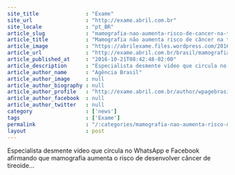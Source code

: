 ```yaml
---
site_title               : "Exame"
site_url                 : "http://exame.abril.com.br"
site_locale              : "pt_BR"
article_slug             : "mamografia-nao-aumenta-risco-de-cancer-na-tireoide-diz-medico"
article_title            : "Mamografia não aumenta risco de câncer na tireoide, diz médico"
article_image            : "https://abrilexame.files.wordpress.com/2016/09/size_960_16_9_foto_13993.jpg?quality=70&strip=all&w=960"
article_url              : "http://exame.abril.com.br/brasil/mamografia-nao-aumenta-risco-de-cancer-na-tireoide-diz-especialista/"
article_published_at     : "2016-10-21T08:42:48-02:00"
article_description      : "Especialista desmente vídeo que circula no WhatsApp e Facebook afirmando que mamografia aumenta o risco de desenvolver câncer de tireoide..."
article_author_name      : "Agência Brasil"
article_author_image     : null
article_author_biography : null
article_author_profile   : "http://exame.abril.com.br/author/wpagebrasil/"
article_author_facebook  : null
article_author_twitter   : null
category                 : ['news']
tags                     : ['Exame']
permalink                : "/:categories/mamografia-nao-aumenta-risco-de-cancer-na-tireoide-diz-medico/"
layout                   : post
---
```


Especialista desmente vídeo que circula no WhatsApp e Facebook afirmando que mamografia aumenta o risco de desenvolver câncer de tireoide...
